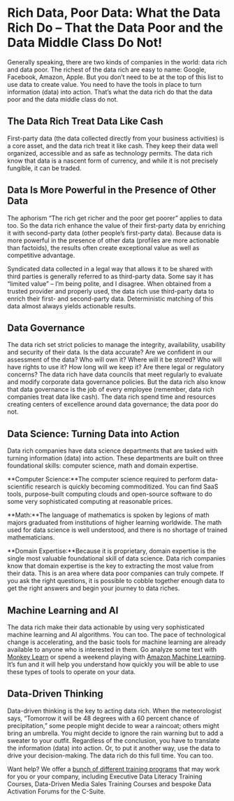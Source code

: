 # Rich Data, Poor Data: What the Data Rich Do – That the Data Poor and the Data Middle Class Do Not!

Generally speaking, there are two kinds of companies in the world: data rich and data poor. The richest of the data rich are easy to name: Google, Facebook, Amazon, Apple. But you don’t need to be at the top of this list to use data to create value. You need to have the tools in place to turn information \(data\) into action. That’s what the data rich do that the data poor and the data middle class do not.

## The Data Rich Treat Data Like Cash

First-party data \(the data collected directly from your business activities\) is a core asset, and the data rich treat it like cash. They keep their data well organized, accessible and as safe as technology permits. The data rich know that data is a nascent form of currency, and while it is not precisely fungible, it can be traded.

## Data Is More Powerful in the Presence of Other Data

The aphorism “The rich get richer and the poor get poorer” applies to data too. So the data rich enhance the value of their first-party data by enriching it with second-party data \(other people’s first-party data\). Because data is more powerful in the presence of other data \(profiles are more actionable than factoids\), the results often create exceptional value as well as competitive advantage.

Syndicated data collected in a legal way that allows it to be shared with third parties is generally referred to as third-party data. Some say it has “limited value” – I’m being polite, and I disagree. When obtained from a trusted provider and properly used, the data rich use third-party data to enrich their first- and second-party data. Deterministic matching of this data almost always yields actionable results.

## Data Governance

The data rich set strict policies to manage the integrity, availability, usability and security of their data. Is the data accurate? Are we confident in our assessment of the data? Who will own it? Where will it be stored? Who will have rights to use it? How long will we keep it? Are there legal or regulatory concerns? The data rich have data councils that meet regularly to evaluate and modify corporate data governance policies. But the data rich also know that data governance is the job of every employee \(remember, data rich companies treat data like cash\). The data rich spend time and resources creating centers of excellence around data governance; the data poor do not.

## Data Science: Turning Data into Action

Data rich companies have data science departments that are tasked with turning information \(data\) into action. These departments are built on three foundational skills: computer science, math and domain expertise.

**Computer Science:**The computer science required to perform data-scientific research is quickly becoming commoditized. You can find SaaS tools, purpose-built computing clouds and open-source software to do some very sophisticated computing at reasonable prices.

**Math:**The language of mathematics is spoken by legions of math majors graduated from institutions of higher learning worldwide. The math used for data science is well understood, and there is no shortage of trained mathematicians.

**Domain Expertise:**Because it is proprietary, domain expertise is the single most valuable foundational skill of data science. Data rich companies know that domain expertise is the key to extracting the most value from their data. This is an area where data poor companies can truly compete. If you ask the right questions, it is possible to cobble together enough data to get the right answers and begin your journey to data riches.

## Machine Learning and AI

The data rich make their data actionable by using very sophisticated machine learning and AI algorithms. You can too. The pace of technological change is accelerating, and the basic tools for machine learning are already available to anyone who is interested in them. Go analyze some text with [Monkey Learn](http://www.monkeylearn.com/) or spend a weekend playing with [Amazon Machine Learning](https://aws.amazon.com/machine-learning/). It’s fun and it will help you understand how quickly you will be able to use these types of tools to operate on your data.

## Data-Driven Thinking

Data-driven thinking is the key to acting data rich. When the meteorologist says, “Tomorrow it will be 48 degrees with a 60 percent chance of precipitation,” some people might decide to wear a raincoat; others might bring an umbrella. You might decide to ignore the rain warning but to add a sweater to your outfit. Regardless of the conclusion, you have to translate the information \(data\) into action. Or, to put it another way, use the data to drive your decision-making. The data rich do this full time. You can too.

Want help? We offer a [bunch of different training programs](http://www.shellypalmer.com/data-activation-series/) that may work for you or your company, including Executive Data Literacy Training Courses, Data-Driven Media Sales Training Courses and bespoke Data Activation Forums for the C-Suite.
